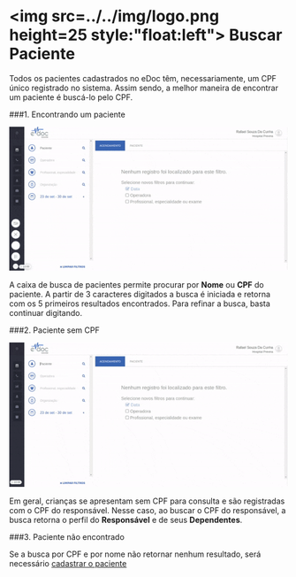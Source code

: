 # <img src=../../img/logo.png height=25 style:"float:left"> Buscar Paciente

Todos os pacientes cadastrados no eDoc têm, necessariamente, um CPF único registrado no sistema.
Assim sendo, a melhor maneira de encontrar um paciente é buscá-lo pelo CPF.




###1. Encontrando um paciente
<div class="left-float-framme framme70">
	<img src="../../img/call_center/busca_pacientes.gif">
</div>

A caixa de busca de pacientes permite procurar por **Nome** ou **CPF** do paciente. A partir de 3 caracteres digitados a busca é iniciada e retorna com os 5 primeiros resultados encontrados. Para refinar a busca, basta continuar digitando.
<div style="clear: left;"></div>


###2. Paciente sem CPF
<div class="left-float-framme framme70">
	<img src="../../img/call_center/paciente_dependente.gif">
</div>

Em geral, crianças se apresentam sem CPF para consulta e são registradas com o CPF do responsável. Nesse caso, ao buscar o CPF do responsável, a busca retorna o perfil do **Responsável** e de seus **Dependentes**.
<div style="clear: left;"></div>

###3. Paciente não encontrado

Se a busca por CPF e por nome não retornar nenhum resultado, será necessário [cadastrar o paciente](cadastrar_paciente.md)
